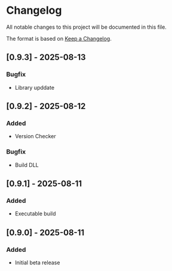 # Changelog

All notable changes to this project will be documented in this file.

The format is based on [Keep a Changelog](https://keepachangelog.com/).

## [0.9.3] - 2025-08-13
### Bugfix
- Library upddate

## [0.9.2] - 2025-08-12
### Added
- Version Checker

### Bugfix
- Build DLL

## [0.9.1] - 2025-08-11
### Added
- Executable build

## [0.9.0] - 2025-08-11
### Added
- Initial beta release
